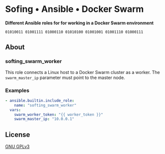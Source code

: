 # Sofing • Ansible • Docker Swarm

**Different Ansible roles for for working in a Docker Swarm environment**

```
01010011 01001111 01000110 01010100 01001001 01001110 01000111 
```

## About

### softing_swarm_worker

This role connects a Linux host to a Docker Swarm cluster as a worker. The `swarm_master_ip` parameter must point to 
the master node.

### Examples

```yaml
- ansible.builtin.include_role:
    name: "softing_swarm_worker"
  vars:
    swarm_worker_token: "{{ worker_token }}"
    swarm_master_ip: "10.0.0.1"
```

## License

[GNU GPLv3](../../LICENSE)
